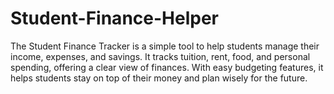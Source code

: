 # Student-Finance-Helper
The Student Finance Tracker is a simple tool to help students manage their income, expenses, and savings. It tracks tuition, rent, food, and personal spending, offering a clear view of finances. With easy budgeting features, it helps students stay on top of their money and plan wisely for the future.
